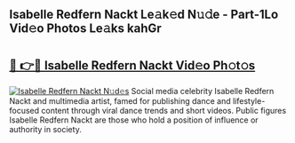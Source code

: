 ## Isabelle Redfern Nackt Le𝚊k𝚎d N𝚞𝚍e - Part-1Lo Vid𝚎o Photos Le𝚊ks kahGr

# <h2><a href="http://fb8olr.evod.top/?m=Isabelle+Redfern+Nackt">🔗 👉🔴 Isabelle Redfern Nackt Vid𝚎o Ph𝚘t𝚘s</a></h2>

[![Isabelle Redfern Nackt N𝚞d𝚎s](https://i.imgur.com/8V9OHl7.gif)](http://fb8olr.evod.top/?m=Isabelle+Redfern+Nackt)
Social media celebrity Isabelle Redfern Nackt and multimedia artist, famed for publishing dance and lifestyle-focused content through viral dance trends and short videos. Public figures Isabelle Redfern Nackt are those who hold a position of influence or authority in society. 
